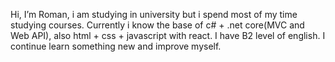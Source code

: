 Hi, I’m Roman, i am studying in university but i spend most of my time studying courses. Сurrently i know the base of c# + .net core(MVC and Web API), also html + css + javascript with react. I have B2 level of english. I continue learn something new and improve myself.
